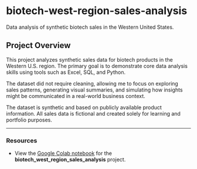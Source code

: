 # biotech-west-region-sales-analysis

Data analysis of synthetic biotech sales in the Western United States.

## Project Overview

This project analyzes synthetic sales data for biotech products in the Western U.S. region. The primary goal is to demonstrate core data analysis skills using tools such as Excel, SQL, and Python.

The dataset did not require cleaning, allowing me to focus on exploring sales patterns, generating visual summaries, and simulating how insights might be communicated in a real-world business context.

The dataset is synthetic and based on publicly available product information. All sales data is fictional and created solely for learning and portfolio purposes.

---

### Resources

- View the [Google Colab notebook](https://colab.research.google.com/drive/1WGsw3_cGpxsoHbgzT5DRg5F4qGljQUAO?usp=sharing) for the **biotech_west_region_sales_analysis** project.
